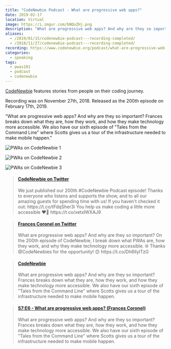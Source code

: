 ```yaml
---
title: "CodeNewbie Podcast - What are progressive web apps?"
date: 2019-02-17
location: Virtual
image: https://i.imgur.com/bNQoZHj.png
description: "What are progressive web apps? And why are they so important? On the 200th episode of CodeNewbie, I break down what progressive web apps are, how they work, and why they make the web more accessible. 🎙️"
aliases:
  - /2019/01/15/codenewbie-podcast---recording-completed/
  - /2018/11/27/codenewbie-podcast---recording-completed/
recording: https://www.codenewbie.org/podcast/what-are-progressive-web-apps
categories:
  - speaking
tags:
  - pwas101
  - podcast
  - codenewbie
---
```


[CodeNewbie](https://www.codenewbie.org/podcast) features stories from people on their coding journey.

Recording was on November 27th, 2018. Released as the 200th episode on February 17th, 2019.

"What are progressive web apps? And why are they so important? Frances breaks down what they are, how they work, and how they make technology more accessible. We also have our sixth episode of "Tales from the Command Line" where Scotts gives us a tour of the infrastructure needed to make mobile happen."

![PWAs on CodeNewbie 1](https://i.imgur.com/bNQoZHj.png)

![PWAs on CodeNewbie 2](https://i.imgur.com/ll2j5KG.png)

![PWAs on CodeNewbie 3](https://i.imgur.com/kNBqnnA.png)

<blockquote class="embedly-card" data-card-controls="0"><h4><a href="https://twitter.com/CodeNewbies/status/1097388458480263168">CodeNewbie on Twitter</a></h4><p>We just published our 200th #CodeNewbie Podcast episode! Thanks to everyone who listens and supports the show, and to all our amazing guests for spending time with us! If you haven't checked it out: https://t.co/tFdqSher3i You help us make coding a little more accessible ❤️🤗 https://t.co/xetxIWXAJ9</p></blockquote>
<script async src="//cdn.embedly.com/widgets/platform.js" charset="UTF-8"></script>

<blockquote class="embedly-card" data-card-controls="0"><h4><a href="https://twitter.com/fvcproductions/status/1098032944533463040">Frances Coronel on Twitter</a></h4><p>What are progressive web apps? And why are they so important? On the 200th episode of CodeNewbie, I break down what PWAs are, how they work, and why they make technology more accessible. 🌐 Thanks @CodeNewbies for the opportunity! 😊 https://t.co/Dh6lIyITzG</p></blockquote>
<script async src="//cdn.embedly.com/widgets/platform.js" charset="UTF-8"></script>

<blockquote class="embedly-card" data-card-controls="0"><h4><a href="https://www.codenewbie.org/podcast/what-are-progressive-web-apps">CodeNewbie</a></h4><p>What are progressive web apps? And why are they so important? Frances breaks down what they are, how they work, and how they make technology more accessible. We also have our sixth episode of "Tales from the Command Line" where Scotts gives us a tour of the infrastructure needed to make mobile happen.</p></blockquote>
<script async src="//cdn.embedly.com/widgets/platform.js" charset="UTF-8"></script>

<blockquote class="embedly-card" data-card-controls="0"><h4><a href="https://open.spotify.com/episode/6V4XAeaiox5aDrvdoHu3dv">S7:E6 - What are progressive web apps? (Frances Coronel)</a></h4><p>What are progressive web apps? And why are they so important? Frances breaks down what they are, how they work, and how they make technology more accessible. We also have our sixth episode of "Tales from the Command Line" where Scotts gives us a tour of the infrastructure needed to make mobile happen.</p></blockquote>
<script async src="//cdn.embedly.com/widgets/platform.js" charset="UTF-8"></script>
